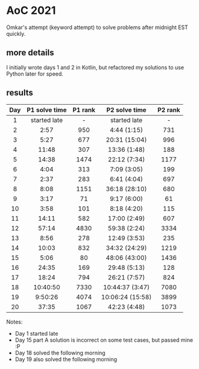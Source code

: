 # AoC 2021

Omkar's attempt (keyword attempt) to solve problems after midnight EST quickly.

## more details
I initially wrote days 1 and 2 in Kotlin, but refactored my solutions to use Python later for speed.

## results 

| Day | P1 solve time | P1 rank |  P2 solve time  | P2 rank |
|:---:|:-------------:|:-------:|:---------------:|:-------:|
|  1  | started late  |    -    |  started late   |    -    |
|  2  |     2:57     |  950   |  4:44 (1:15)  |  731   |
|  3  |     5:27     |  677   |  20:31 (15:04)  |  996   |
|  4  |     11:48     |   307   |  13:36 (1:48)  |   188   |
|  5  |     14:38     |   1474   |  22:12 (7:34)  |  1177   |
|  6  |     4:04      |   313   |  7:09 (3:05)  |   199   |
|  7  |     2:37      |  283   |  6:41 (4:04)   |  697   |
|  8  |     8:08      |   1151   | 36:18 (28:10) |  680   |
|  9  |     3:17     |  71   |  9:17 (6:00)  |  61   |
| 10  |     3:58      |   101   |  8:18 (4:20)  |   115   |
| 11  |     14:11     |  582   |  17:00 (2:49)   |  607   |
| 12  |     57:14     |  4830   |  59:38 (2:24)  |  3334   |
| 13  |     8:56      |  278    |  12:49 (3:53)  |  235    |
| 14 |      10:03    |   832       |  34:32 (24:29) |  1219  |
| 15 |      5:06     |   80     |     48:06 (43:00) | 1436   |
| 16 |     24:35     |   169    |    29:48 (5:13)  | 128    |
| 17 |     18:24     |  794     |    26:21 (7:57)  | 824   |
| 18 |   10:40:50    | 7330    |  10:44:37 (3:47)  | 7080  |
| 19 |    9:50:26    | 4074    |  10:06:24 (15:58) | 3899  |
| 20 |    37:35      | 1067    |  42:23 (4:48)     | 1073  |

Notes: 

- Day 1 started late
- Day 15 part A solution is incorrect on some test cases, but passed mine :P
- Day 18 solved the following morning
- Day 19 also solved the following morning
